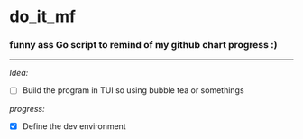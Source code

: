 # do_it_mf

### funny ass Go script to remind of my github chart progress :)   
---

*Idea:* 
- [ ] Build the program in TUI so using bubble tea or somethings
    
*progress:*
- [X] Define the dev environment

